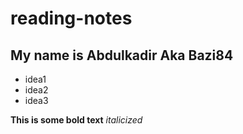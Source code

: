 # reading-notes
## My name is Abdulkadir Aka Bazi84
- idea1
- idea2
- idea3

**This is some bold text**
*italicized*
